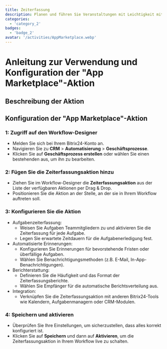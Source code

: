 ```yaml
---
title: Zeiterfassung
description: Planen und führen Sie Veranstaltungen mit Leichtigkeit mithilfe spezialisierter Tools durch.
categories: 
  - 'category_2'
badges: 
  - 'badge_2'
avatar: '/activities/AppMarketplace.webp'
---
```

# Anleitung zur Verwendung und Konfiguration der "App Marketplace"-Aktion

## Beschreibung der Aktion

## **Konfiguration der "App Marketplace"-Aktion**

### 1: Zugriff auf den Workflow-Designer
- Melden Sie sich bei Ihrem Bitrix24-Konto an.
- Navigieren Sie zu **CRM** > **Automatisierung** > **Geschäftsprozesse**.
- Klicken Sie auf **Geschäftsprozess erstellen** oder wählen Sie einen bestehenden aus, um ihn zu bearbeiten.

### 2: Fügen Sie die Zeiterfassungsaktion hinzu
- Ziehen Sie im Workflow-Designer die **Zeiterfassungsaktion** aus der Liste der verfügbaren Aktionen per Drag & Drop.
- Positionieren Sie die Aktion an der Stelle, an der sie in Ihrem Workflow auftreten soll.

### 3: Konfigurieren Sie die Aktion
- Aufgabenzeiterfassung:
  - Weisen Sie Aufgaben Teammitgliedern zu und aktivieren Sie die Zeiterfassung für jede Aufgabe.
  - Legen Sie erwartete Zeitdauern für die Aufgabenerledigung fest.
- Automatisierte Erinnerungen:
  - Konfigurieren Sie Erinnerungen für bevorstehende Fristen oder überfällige Aufgaben.
  - Wählen Sie Benachrichtigungsmethoden (z.B. E-Mail, In-App-Benachrichtigungen).
- Berichterstattung:
  - Definieren Sie die Häufigkeit und das Format der Zeiterfassungsberichte.
  - Wählen Sie Empfänger für die automatische Berichtsverteilung aus.
- Integration:
  - Verknüpfen Sie die Zeiterfassungsaktion mit anderen Bitrix24-Tools wie Kalendern, Aufgabenmanagern oder CRM-Modulen.

### 4: Speichern und aktivieren
- Überprüfen Sie Ihre Einstellungen, um sicherzustellen, dass alles korrekt konfiguriert ist.
- Klicken Sie auf **Speichern** und dann auf **Aktivieren**, um die Zeiterfassungsaktion in Ihrem Workflow live zu schalten.